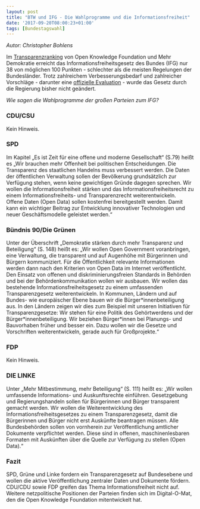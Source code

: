 ```yaml
---
layout: post
title: "BTW und IFG - Die Wahlprogramme und die Informationsfreiheit"
date: '2017-09-20T08:00:23+01:00'
tags: [Bundestagswahl]
---
```


*Autor: Christopher Bohlens*

Im [Transparenzranking](https://transparenzranking.de/laender/bund/) von Open Knowledge Foundation und Mehr Demokratie erreicht das Informationsfreiheitsgesetz des Bundes (IFG) nur 38 von möglichen 100 Punkten - schlechter als die meisten Regelungen der Bundesländer. Trotz zahlreichem Verbesserungsbedarf und zahlreicher Vorschläge - darunter eine [offizielle Evaluation]( https://www.transparency.de/fileadmin/pdfs/Themen/Verwaltung/Informationsfreiheit_/174522BEvaluationIFGGutachten.pdf) - wurde das Gesetz durch die Regierung bisher nicht geändert.

*Wie sagen die Wahlprogramme der großen Parteien zum IFG?* 

<h3>CDU/CSU</h3>
Kein Hinweis.

<h3>SPD</h3>
Im Kapitel „Es ist Zeit für eine offene und moderne Gesellschaft“ (S.79) heißt es „Wir brauchen mehr Offenheit bei politischen Entscheidungen. Die Transparenz des staatlichen Handelns muss verbessert werden. Die Daten der öffentlichen Verwaltung sollen der Bevölkerung grundsätzlich zur Verfügung stehen, wenn keine gewichtigen Gründe dagegen sprechen. Wir wollen die Informationsfreiheit stärken und das Informationsfreiheitsrecht zu einem Informationsfreiheits- und Transparenzrecht weiterentwickeln. Offene Daten (Open Data) sollen kostenfrei bereitgestellt werden. Damit kann ein wichtiger Beitrag zur Entwicklung innovativer Technologien und neuer Geschäftsmodelle geleistet werden.“

<h3>Bündnis 90/Die Grünen</h3>
Unter der Überschrift „Demokratie stärken durch mehr Transparenz und Beteiligung“ (S. 148) heißt es: „Wir wollen Open Government voranbringen, eine Verwaltung, die transparent und auf Augenhöhe mit Bürgerinnen und Bürgern kommuniziert. Für die Öffentlichkeit relevante Informationen werden dann nach den Kriterien von Open Data im Internet veröffentlicht. Den Einsatz von offenen und diskriminierungsfreien Standards in Behörden und bei der Behördenkommunikation wollen wir ausbauen. Wir wollen das bestehende Informationsfreiheitsgesetz zu einem umfassenden Transparenzgesetz weiterentwickeln. In Kommunen, Ländern und auf Bundes- wie europäischer Ebene bauen wir die Bürger*innenbeteiligung aus. In den Ländern zeigen wir dies zum Beispiel mit unseren Initiativen für Transparenzgesetze: Wir stehen für eine Politik des Gehörtwerdens und der Bürger*innenbeteiligung. Wir beziehen Bürger*innen bei Planungs- und Bauvorhaben früher und besser ein. Dazu wollen wir die Gesetze und Vorschriften weiterentwickeln, gerade auch für Großprojekte.“

<h3>FDP</h3>
Kein Hinweis.

<h3>DIE LINKE</h3>
Unter „Mehr Mitbestimmung, mehr Beteiligung“ (S. 111) heißt es: „Wir wollen umfassende Informations- und Auskunftsrechte einführen. Gesetzgebung und Regierungshandeln sollen für Bürgerinnen und Bürger transparent gemacht werden. Wir wollen die Weiterentwicklung des Informationsfreiheitsgesetzes zu einem Transparenzgesetz, damit die Bürgerinnen und Bürger nicht erst Auskünfte beantragen müssen. Alle Bundesbehörden sollen von vornherein zur Veröffentlichung amtlicher Dokumente verpflichtet werden. Diese sind in offenen, maschinenlesbaren Formaten mit Auskünften über die Quelle zur Verfügung zu stellen (Open Data).“

<h3>Fazit</h3>
SPD, Grüne und Linke fordern ein Transparenzgesetz auf Bundesebene und wollen die aktive Veröffentlichung zentraler Daten und Dokumente fördern. CDU/CDU sowie FDP greifen das Thema Informationsfreiheit nicht auf. 
Weitere netzpolitische Positionen der Parteien finden sich im Digital-O-Mat, den die Open Knowledge Foundation mitentwickelt hat.
